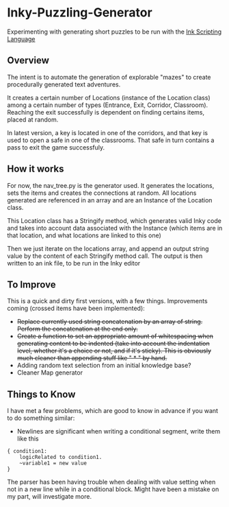 # Inky-Puzzling-Generator
Experimenting with generating short puzzles to be run with the [Ink Scripting Language](https://www.inklestudios.com/ink/)


## Overview  
The intent is to automate the generation of explorable "mazes" to create procedurally generated text adventures.

It creates a certain number of Locations (instance of the Location class) among a certain number of types (Entrance, Exit, Corridor, Classroom).
Reaching the exit successfully is dependent on finding certains items, placed at random. 

In latest version, a key is located in one of the corridors, and that key is used to open a safe in one of the classrooms. That safe in turn contains a pass to exit the game successfuly.


## How it works
For now, the nav_tree.py is the generator used.
It generates the locations, sets the items and creates the connections at random.
All locations generated are referenced in an array and are an Instance of the Location class.

This Location class has a Stringify method, which generates valid Inky code and takes into account data associated with the Instance (which items are in that location, and what locations are linked to this one)

Then we just iterate on the locations array, and append an output string value by the content of each Stringify method call.
The output is then written to an ink file, to be run in the Inky editor



## To Improve  
This is a quick and dirty first versions, with a few things. Improvements coming (crossed items have been implemented):  
- ~~Replace currently used string concatenation by an array of string. Perform the concatenation at the end only.~~
- ~~Create a function to set an appropriate amount of whitespacing when generating content to be indented (take into account the indentation level, whether it's a choice or not, and if it's sticky). This is obviously much cleaner than appending stuff like "  * " by hand.~~
- Adding random text selection from an initial knowledge base? 
- Cleaner Map generator



## Things to Know  
I have met a few problems, which are good to know in advance if you want to do something similar:  
- Newlines are significant when writing a conditional segment, write them like this
```
{ condition1: 
    logicRelated to condition1.
    ~variable1 = new value
}
```
The parser has been having trouble when dealing with value setting when not in a new line while in a conditional block. 
Might have been a mistake on my part, will investigate more.

